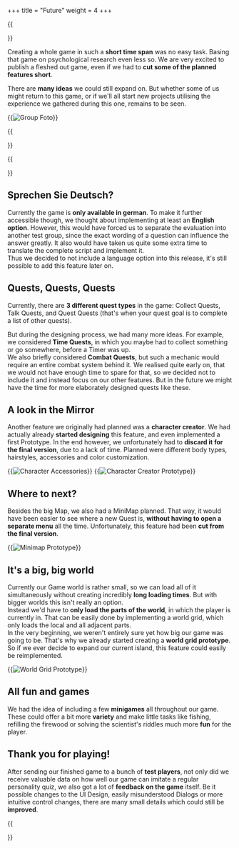 +++
title = "Future"
weight = 4
+++

{{<section title="So, what's next?">}}

Creating a whole game in such a **short time span** was no easy task. Basing that game on psychological research even less so. 
We are very excited to publish a fleshed out game, even if we had to **cut some of the planned features short**.

There are **many ideas** we could still expand on. But whether some of us might return to this game, or if we'll all start new 
projects utilising the experience we gathered during this one, remains to be seen.

{{<image src="Group_Foto.png" alt="Group Foto">}}

{{</section>}}


{{<section title="Additional Features">}}

## Sprechen Sie Deutsch?
Currently the game is **only available in german**. To make it further accessible though, we thought about implementing at least an
**English option**. However, this would have forced us to separate the evaluation into another test group, since the exact wording
of a question can influence the answer greatly. It also would have taken us quite some extra time to translate the complete 
script and implement it. \
Thus we decided to not include a language option into this release, it's still possible to add this feature later on.


## Quests, Quests, Quests
Currently, there are **3 different quest types** in the game: Collect Quests, Talk Quests, and Quest Quests (that's when your quest 
goal is to complete a list of other quests).

But during the designing process, we had many more ideas. For example, we considered **Time Quests**, in which you maybe had to 
collect something or go somewhere, before a Timer was up. \
We also briefly considered **Combat Quests**, but such a mechanic would require an entire combat system behind it. We realised quite 
early on, that we would not have enough time to spare for that, so we decided not to include it and instead focus on our other 
features. But in the future we might have the time for more elaborately designed quests like these.

## A look in the Mirror
Another feature we originally had planned was a **character creator**.
We had actually already **started designing** this feature, and even implemented a first Prototype.
In the end however, we unfortunately had to **discard it for the final version**, due to a lack of time. Planned were different 
body types, hairstyles, accessories and color customization.

{{<image src="CharacterAccessoires.png" alt="Character Accessories" caption="ideas for hats and other Accessories">}}
{{<image src="CharacterCreatorPrototype.png" alt="Character Creator Prototype" caption="Prototype of Character Creator, with color customizable skin and a Bush as a Hat Placeholder">}}

## Where to next?
Besides the big Map, we also had a MiniMap planned. That way, it would have been easier to see where a new Quest is, **without 
having to open a separate menu** all the time. Unfortunately, this feature had been **cut from the final version**.

{{<image src="minimap_Prototype.gif" alt="Minimap Prototype" caption="Prototype of our MiniMap and BigMap">}}

## It's a big, big world
Currently our Game world is rather small, so we can load all of it simultaneously without creating incredibly **long loading times**. 
But with bigger worlds this isn't really an option. \
Instead we'd have to **only load the parts of the world**, in which the player is currently in. That can be easily done by implementing 
a world grid, which only loads the local and all adjacent parts. \
In the very beginning, we weren't entirely sure yet how big our game was going to be. That's why we already started creating a 
**world grid prototype**. So if we ever decide to expand our current island, this feature could easily be reimplemented.

{{<image src="WorldGrid.gif" alt="World Grid Prototype" caption="Prototype of our World Grid">}}

## All fun and games
We had the idea of including a few **minigames** all throughout our game. These could offer a bit more **variety** and make little 
tasks like fishing, refilling the firewood or solving the scientist's riddles much more **fun** for the player.


## Thank you for playing!
After sending our finished game to a bunch of **test players**, not only did we receive valuable data on how well our game can 
imitate a regular personality quiz, we also got a lot of **feedback on the game** itself.
Be it possible changes to the UI Design, easily misunderstood Dialogs or more intuitive control changes, there are many small 
details which could still be **improved**.

{{</section>}}